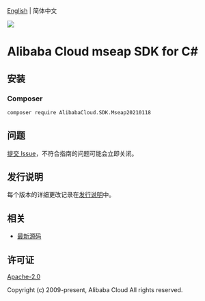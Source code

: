 [English](README.md) | 简体中文

![](https://aliyunsdk-pages.alicdn.com/icons/AlibabaCloud.svg)

# Alibaba Cloud mseap SDK for C#

## 安装

### Composer

```bash
composer require AlibabaCloud.SDK.Mseap20210118
```

## 问题

[提交 Issue](https://github.com/aliyun/alibabacloud-csharp-sdk/issues/new)，不符合指南的问题可能会立即关闭。

## 发行说明

每个版本的详细更改记录在[发行说明](./ChangeLog.md)中。

## 相关

* [最新源码](https://github.com/aliyun/alibabacloud-csharp-sdk/)

## 许可证

[Apache-2.0](http://www.apache.org/licenses/LICENSE-2.0)

Copyright (c) 2009-present, Alibaba Cloud All rights reserved.

